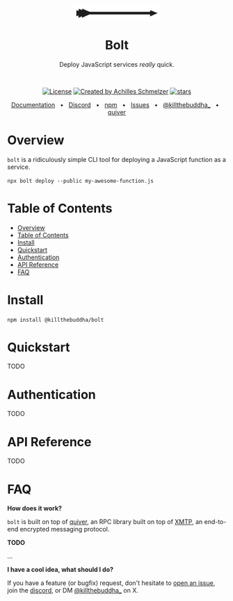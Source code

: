 <p align="center">
  <img src="bolt-logo.png" width="200px" align="center" alt="Bolt logo" />
  <h1 align="center">Bolt</h1>
  <p align="center">
    Deploy JavaScript services <em>really</em> quick.
  </p>
</p>
<br/>
<p align="center">
<a href="https://opensource.org/licenses/MIT" rel="nofollow"><img src="https://img.shields.io/github/license/killthebuddh4/bolt" alt="License"></a>
<a href="https://twitter.com/killthebuddha_" rel="nofollow"><img src="https://img.shields.io/badge/created%20by-@killthebuddha_-4BBAAB.svg" alt="Created by Achilles Schmelzer"></a>
<a href="https://github.com/killthebuddh4/bolt" rel="nofollow"><img src="https://img.shields.io/github/stars/killthebuddh4/bolt" alt="stars"></a>
</p>

<div align="center">
  <a href="https://github.com/killthebuddh4/bolt#api-reference">Documentation</a>
  <span>&nbsp;&nbsp;•&nbsp;&nbsp;</span>
  <a href="https://discord.gg/TODO">Discord</a>
  <span>&nbsp;&nbsp;•&nbsp;&nbsp;</span>
  <a href="https://www.npmjs.com/package/TODO">npm</a>
  <span>&nbsp;&nbsp;•&nbsp;&nbsp;</span>
  <a href="https://github.com/killthebuddh4/bolt/issues/new">Issues</a>
  <span>&nbsp;&nbsp;•&nbsp;&nbsp;</span>
  <a href="https://twitter.com/killthebuddh4_">@killthebuddha_</a>
  <span>&nbsp;&nbsp;•&nbsp;&nbsp;</span>
  <a href="https://github.com/killthebuddh4/quiver">quiver</a>
  <br />
</div>

# Overview

`bolt` is a ridiculously simple CLI tool for deploying a JavaScript function as a service.

```npx bolt deploy --public my-awesome-function.js```


# Table of Contents

- [Overview](#overview)
- [Table of Contents](#table-of-contents)
- [Install](#install)
- [Quickstart](#quickstart)
- [Authentication](#authentication)
- [API Reference](#api-reference)
- [FAQ](#faq)

# Install

`npm install @killthebuddha/bolt`

# Quickstart

TODO

# Authentication

TODO

# API Reference

TODO

# FAQ

__How does it work?__

`bolt` is built on top of [quiver](https://github.com/killthebuddh4/quiver), an RPC library built on top of [XMTP](https://xmtp.org), an end-to-end encrypted messaging protocol.

__TODO__

...

__I have a cool idea, what should I do?__

If you have a feature (or bugfix) request, don't hesitate to [open an issue](TODO), join the [discord](TODO), or DM [@killthebuddha_](https://x.com/killthebuddha_) on X.